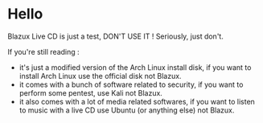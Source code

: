 # Hello
Blazux Live CD is just a test, DON'T USE IT ! Seriously, just don't.

If you're still reading :
 - it's just a modified version of the Arch Linux install disk, if you want to install Arch Linux use the official disk not Blazux. 
 - it comes with a bunch of software related to security, if you want to perform some pentest, use Kali not Blazux.
 - it also comes with a lot of media related softwares, if you want to listen to music with a live CD use Ubuntu (or anything else) not Blazux.


